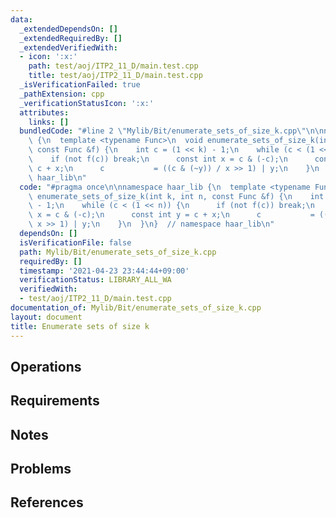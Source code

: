 ```yaml
---
data:
  _extendedDependsOn: []
  _extendedRequiredBy: []
  _extendedVerifiedWith:
  - icon: ':x:'
    path: test/aoj/ITP2_11_D/main.test.cpp
    title: test/aoj/ITP2_11_D/main.test.cpp
  _isVerificationFailed: true
  _pathExtension: cpp
  _verificationStatusIcon: ':x:'
  attributes:
    links: []
  bundledCode: "#line 2 \"Mylib/Bit/enumerate_sets_of_size_k.cpp\"\n\nnamespace haar_lib\
    \ {\n  template <typename Func>\n  void enumerate_sets_of_size_k(int k, int n,\
    \ const Func &f) {\n    int c = (1 << k) - 1;\n    while (c < (1 << n)) {\n  \
    \    if (not f(c)) break;\n      const int x = c & (-c);\n      const int y =\
    \ c + x;\n      c           = ((c & (~y)) / x >> 1) | y;\n    }\n  }\n}  // namespace\
    \ haar_lib\n"
  code: "#pragma once\n\nnamespace haar_lib {\n  template <typename Func>\n  void\
    \ enumerate_sets_of_size_k(int k, int n, const Func &f) {\n    int c = (1 << k)\
    \ - 1;\n    while (c < (1 << n)) {\n      if (not f(c)) break;\n      const int\
    \ x = c & (-c);\n      const int y = c + x;\n      c           = ((c & (~y)) /\
    \ x >> 1) | y;\n    }\n  }\n}  // namespace haar_lib\n"
  dependsOn: []
  isVerificationFile: false
  path: Mylib/Bit/enumerate_sets_of_size_k.cpp
  requiredBy: []
  timestamp: '2021-04-23 23:44:44+09:00'
  verificationStatus: LIBRARY_ALL_WA
  verifiedWith:
  - test/aoj/ITP2_11_D/main.test.cpp
documentation_of: Mylib/Bit/enumerate_sets_of_size_k.cpp
layout: document
title: Enumerate sets of size k
---
```


## Operations

## Requirements

## Notes

## Problems

## References
